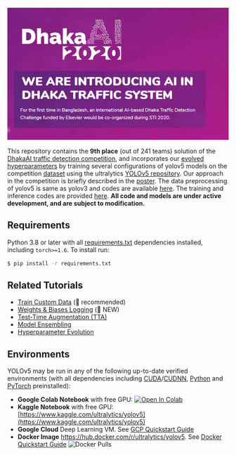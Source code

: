 ![](DhakaAI.png)


This repository contains the **9th place** (out of 241 teams) solution of the [DhakaAI traffic detection competition](https://dhaka-ai.com/), and incorporates our [evolved hyperparameters](https://github.com/hisham32/yolov5/tree/master/data) by training several configurations of yolov5 models on the competition [dataset](https://doi.org/10.7910/DVN/POREXF) using the ultralytics [YOLOv5 repository](https://github.com/ultralytics/yolov5). Our approach in the competition is briefly described in the [poster](https://github.com/hisham32/yolov5/blob/master/Improving%20Vehicle%20Detection%20Using%20YOLOv5%20with%20Hyperparameter%20Evolution%2C%20Data%20Augmentation%20and%20Model%20Ensemble.pdf). The data preprocessing of yolov5 is same as yolov3 and codes are available [here](https://github.com/hisham32/DhakaAI-yolov5/blob/master/DhakaAI_YOLOv5_Data_Preprocessing.ipynb). The training and inference codes are provided [here](https://github.com/hisham32/DhakaAI-yolov5/blob/master/DhakaAI_YOLOv5_Training%2BEvaluation.ipynb). 
**All code and models are under active development, and are subject to modification.** 


## Requirements

Python 3.8 or later with all [requirements.txt](https://github.com/ultralytics/yolov5/blob/master/requirements.txt) dependencies installed, including `torch>=1.6`. To install run:
```bash
$ pip install -r requirements.txt
```


## Related Tutorials

* [Train Custom Data](https://github.com/ultralytics/yolov5/wiki/Train-Custom-Data) (🚀  recommended)
* [Weights & Biases Logging](https://github.com/ultralytics/yolov5/issues/1289) (🚀  NEW)
* [Test-Time Augmentation (TTA)](https://github.com/ultralytics/yolov5/issues/303)
* [Model Ensembling](https://github.com/ultralytics/yolov5/issues/318)
* [Hyperparameter Evolution](https://github.com/ultralytics/yolov5/issues/607)


## Environments

YOLOv5 may be run in any of the following up-to-date verified environments (with all dependencies including [CUDA](https://developer.nvidia.com/cuda)/[CUDNN](https://developer.nvidia.com/cudnn), [Python](https://www.python.org/) and [PyTorch](https://pytorch.org/) preinstalled):

- **Google Colab Notebook** with free GPU: <a href="https://colab.research.google.com/github/ultralytics/yolov5/blob/master/tutorial.ipynb"><img src="https://colab.research.google.com/assets/colab-badge.svg" alt="Open In Colab"></a>
- **Kaggle Notebook** with free GPU: [https://www.kaggle.com/ultralytics/yolov5](https://www.kaggle.com/ultralytics/yolov5)
- **Google Cloud** Deep Learning VM. See [GCP Quickstart Guide](https://github.com/ultralytics/yolov5/wiki/GCP-Quickstart) 
- **Docker Image** https://hub.docker.com/r/ultralytics/yolov5. See [Docker Quickstart Guide](https://github.com/ultralytics/yolov5/wiki/Docker-Quickstart) ![Docker Pulls](https://img.shields.io/docker/pulls/ultralytics/yolov5?logo=docker)

